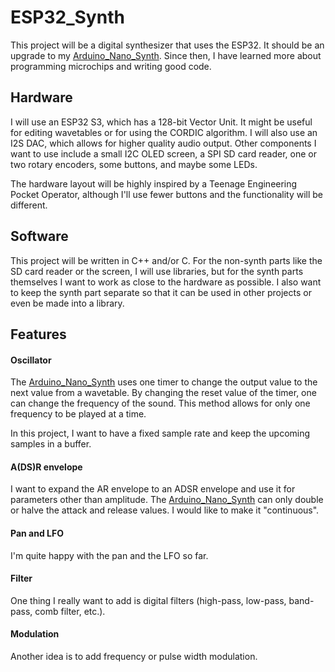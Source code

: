 # ESP32_Synth

This project will be a digital synthesizer that uses the ESP32.
It should be an upgrade to my [Arduino_Nano_Synth](https://github.com/StefansCode/Arduino_Nano_Synth). Since then, I have learned more about programming microchips and writing good code.

## Hardware
I will use an ESP32 S3, which has a 128-bit Vector Unit. It might be useful for editing wavetables or for using the CORDIC algorithm. I will also use an I2S DAC, which allows for higher quality audio output. Other components I want to use include a small I2C OLED screen, a SPI SD card reader, one or two rotary encoders, some buttons, and maybe some LEDs.

The hardware layout will be highly inspired by a Teenage Engineering Pocket Operator, although I'll use fewer buttons and the functionality will be different.


## Software
This project will be written in C++ and/or C.
For the non-synth parts like the SD card reader or the screen, I will use libraries, but for the synth parts themselves I want to work as close to the hardware as possible. I also want to keep the synth part separate so that it can be used in other projects or even be made into a library.

## Features

#### Oscillator
The [Arduino_Nano_Synth](https://github.com/StefansCode/Arduino_Nano_Synth) uses one timer to change the output value to the next value from a wavetable. By changing the reset value of the timer, one can change the frequency of the sound.
This method allows for only one frequency to be played at a time.

In this project, I want to have a fixed sample rate and keep the upcoming samples in a buffer.

#### A(DS)R envelope

I want to expand the AR envelope to an ADSR envelope and use it for parameters other than amplitude. The [Arduino_Nano_Synth](https://github.com/StefansCode/Arduino_Nano_Synth) can only double or halve the attack and release values. I would like to make it "continuous".

#### Pan and LFO

I'm quite happy with the pan and the LFO so far.

#### Filter

One thing I really want to add is digital filters (high-pass, low-pass, band-pass, comb filter, etc.).

#### Modulation

Another idea is to add frequency or pulse width modulation.